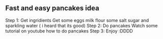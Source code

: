 ## Fast and easy pancakes idea
Step 1: Get ingridients
Get some eggs milk flour some salt sugar and sparkling water ( i heard that its good)
Step 2: Do pancakes
Watch some tutorial on youtube how to do pancakes 
Step  3: Enjoy :DDDD
